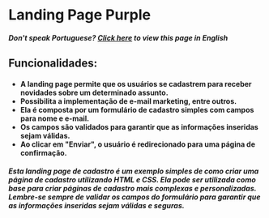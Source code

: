 # Landing Page Purple


<h5>Don't speak Portuguese? <a href="https://github.com/odanieldecarvalho/Landing-Page-Purple/blob/main/README.md">Click here</a> to view this page in English</h5>

<h2>Funcionalidades:</h2>

<h4>
    <ul>
        <li>A landing page permite que os usuários se cadastrem para receber novidades sobre um determinado assunto.</li>
       <li>Possibilita a implementação de e-mail marketing, entre outros.</li>
        <li>Ela é composta por um formulário de cadastro simples com campos para nome e e-mail.</li>
       <li>Os campos são validados para garantir que as informações inseridas sejam válidas.</li>
        <li>Ao clicar em "Enviar", o usuário é redirecionado para uma página de confirmação.</li>
    </ul>
</h4>

<h5>Esta landing page de cadastro é um exemplo simples de como criar uma página de cadastro utilizando HTML e CSS. Ela pode ser utilizada como base para criar páginas de cadastro mais complexas e personalizadas. Lembre-se sempre de validar os campos do formulário para garantir que as informações inseridas sejam válidas e seguras.</h5>

